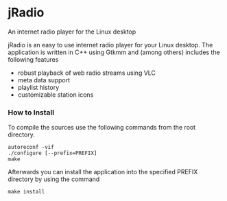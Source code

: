jRadio
======

An internet radio player for the Linux desktop

jRadio is an easy to use internet radio player for your Linux desktop. The
application is written in C++ using Gtkmm and (among others) includes the
following features

* robust playback of web radio streams using VLC
* meta data support
* playlist history
* customizable station icons

### How to Install

To compile the sources use the following commands from the root directory.

``` shell
autoreconf -vif
./configure [--prefix=PREFIX]
make
```

Afterwards you can install the application into the specified PREFIX directory
by using the command

``` shell
make install
```
